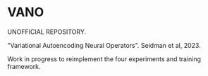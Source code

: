 # VANO

UNOFFICIAL REPOSITORY.

"Variational Autoencoding Neural Operators". Seidman et al, 2023.

Work in progress to reimplement the four experiments and training framework.
